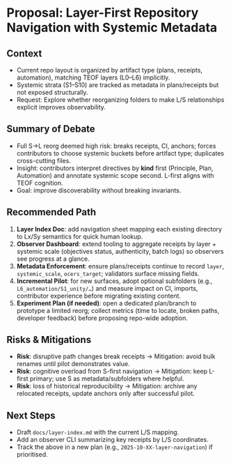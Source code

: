 # Proposal: Layer-First Repository Navigation with Systemic Metadata

## Context
- Current repo layout is organized by artifact type (plans, receipts, automation), matching TEOF layers (L0–L6) implicitly.
- Systemic strata (S1–S10) are tracked as metadata in plans/receipts but not exposed structurally.
- Request: Explore whether reorganizing folders to make L/S relationships explicit improves observability.

## Summary of Debate
- Full S→L reorg deemed high risk: breaks receipts, CI, anchors; forces contributors to choose systemic buckets before artifact type; duplicates cross-cutting files.
- Insight: contributors interpret directives by **kind** first (Principle, Plan, Automation) and annotate systemic scope second. L-first aligns with TEOF cognition.
- Goal: improve discoverability without breaking invariants.

## Recommended Path
1. **Layer Index Doc**: add navigation sheet mapping each existing directory to Lx/Sy semantics for quick human lookup.
2. **Observer Dashboard**: extend tooling to aggregate receipts by layer + systemic scale (objectives status, authenticity, batch logs) so observers see progress at a glance.
3. **Metadata Enforcement**: ensure plans/receipts continue to record `layer`, `systemic_scale`, `ocers_target`; validators surface missing fields.
4. **Incremental Pilot**: for new surfaces, adopt optional subfolders (e.g., `L6_automation/S1_unity/…`) and measure impact on CI, imports, contributor experience before migrating existing content.
5. **Experiment Plan (if needed)**: open a dedicated plan/branch to prototype a limited reorg; collect metrics (time to locate, broken paths, developer feedback) before proposing repo-wide adoption.

## Risks & Mitigations
- **Risk**: disruptive path changes break receipts → Mitigation: avoid bulk renames until pilot demonstrates value.
- **Risk**: cognitive overload from S-first navigation → Mitigation: keep L-first primary; use S as metadata/subfolders where helpful.
- **Risk**: loss of historical reproducibility → Mitigation: archive any relocated receipts, update anchors only after successful pilot.

## Next Steps
- Draft `docs/layer-index.md` with the current L/S mapping.
- Add an observer CLI summarizing key receipts by L/S coordinates.
- Track the above in a new plan (e.g., `2025-10-XX-layer-navigation`) if prioritised.

